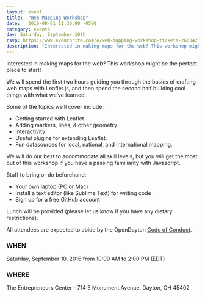 ```yaml
---
layout: event
title:  "Web Mapping Workshop"
date:   2016-08-01 11:30:00 -0500
category: events
day: Saturday, September 10th
rsvp: https://www.eventbrite.com/e/web-mapping-workshop-tickets-26604276106
description: "Interested in making maps for the web? This workshop might be the perfect place to start! Code for Dayton, Girl Develop It, and the Dayton Data Visualization group are working together to present a four hour workshop to get you up to speed on making web maps with Leaflet. The workshop will be a four hour event, with two hours dedicated to instruction and tutorials, and two hours dedicated to a hands on lab. Lunch will be provided."
---
```

Interested in making maps for the web? This workshop might be the perfect place to start!

We will spend the first two hours guiding you through the basics of crafting web maps with Leaflet.js, and then spend the second half building cool things with what we’ve learned.

Some of the topics we’ll cover include:

* Getting started with Leaflet
* Adding markers, lines, & other geometry
* Interactivity
* Useful plugins for extending Leaflet.
* Fun datasources for local, national, and international mapping.

We will do our best to accommodate all skill levels, but you will get the most out of this workshop if you have a passing familiarity with Javascript.

Stuff to bring or do beforehand:

* Your own laptop (PC or Mac)
* Install a text editor (like Sublime Text) for writing code
* Sign up for a free GitHub account

Lunch will be provided (please let us know if you have any dietary restrictions).

All attendees are expected to abide by the OpenDayton [Code of Conduct](http://opendayton.org/#codeofconduct).

### WHEN
Saturday, September 10, 2016 from 10:00 AM to 2:00 PM (EDT)

### WHERE
The Entrepreneurs Center - 714 E Monument Avenue, Dayton, OH 45402

